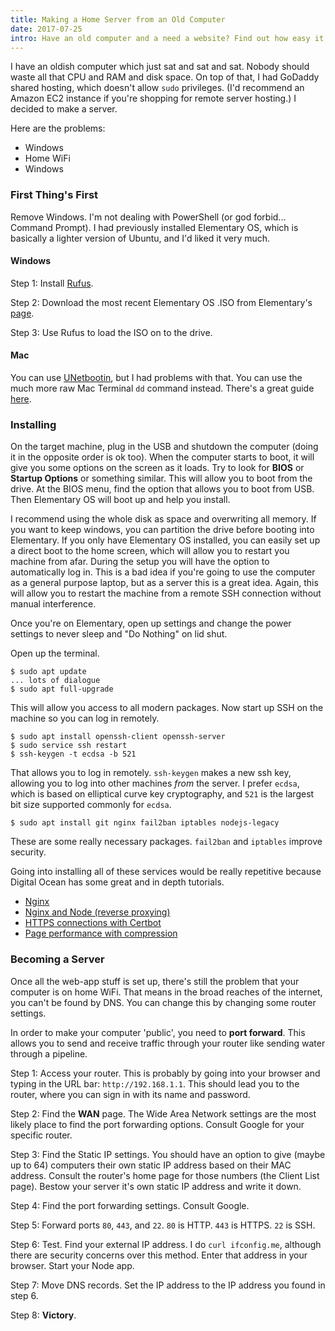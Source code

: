 ```yaml
---
title: Making a Home Server from an Old Computer
date: 2017-07-25
intro: Have an old computer and a need a website? Find out how easy it is to host your own.
---
```


I have an oldish computer which just sat and sat and sat. Nobody should waste all that CPU and RAM and disk space. On top of that, I had GoDaddy shared hosting, which doesn't allow `sudo` privileges. (I'd recommend an Amazon EC2 instance if you're shopping for remote server hosting.) I decided to make a server.

Here are the problems:
- Windows
- Home WiFi
- Windows

### First Thing's First

Remove Windows. I'm not dealing with PowerShell (or god forbid... Command Prompt). I had previously installed Elementary OS, which is basically a lighter version of Ubuntu, and I'd liked it very much.

#### Windows

Step 1: Install [Rufus](https://rufus.akeo.ie/).

Step 2: Download the most recent Elementary OS .ISO from Elementary's [page](https://elementary.io/).

Step 3: Use Rufus to load the ISO on to the drive.

#### Mac

You can use [UNetbootin](https://unetbootin.github.io/), but I had problems with that. You can use the much more raw Mac Terminal `dd` command instead. There's a great guide [here](http://osxdaily.com/2015/06/05/copy-iso-to-usb-drive-mac-os-x-command/).

### Installing

On the target machine, plug in the USB and shutdown the computer (doing it in the opposite order is ok too). When the computer starts to boot, it will give you some options on the screen as it loads. Try to look for **BIOS** or **Startup Options** or something similar. This will allow you to boot from the drive. At the BIOS menu, find the option that allows you to boot from USB. Then Elementary OS will boot up and help you install.

I recommend using the whole disk as space and overwriting all memory. If you want to keep windows, you can partition the drive before booting into Elementary. If you only have Elementary OS installed, you can easily set up a direct boot to the home screen, which will allow you to restart you machine from afar. During the setup you will have the option to automatically log in. This is a bad idea if you're going to use the computer as a general purpose laptop, but as a server this is a great idea. Again, this will allow you to restart the machine from a remote SSH connection without manual interference.

Once you're on Elementary, open up settings and change the power settings to never sleep and "Do Nothing" on lid shut.

Open up the terminal.

```shell
$ sudo apt update
... lots of dialogue
$ sudo apt full-upgrade
```

This will allow you access to all modern packages. Now start up SSH on the machine so you can log in remotely.

```shell
$ sudo apt install openssh-client openssh-server
$ sudo service ssh restart
$ ssh-keygen -t ecdsa -b 521
```

That allows you to log in remotely. `ssh-keygen` makes a new ssh key, allowing you to log into other machines _from_ the server. I prefer `ecdsa`, which is based on elliptical curve key cryptography, and `521` is the largest bit size supported commonly for `ecdsa`.

```shell
$ sudo apt install git nginx fail2ban iptables nodejs-legacy
```

These are some really necessary packages. `fail2ban` and `iptables` improve security.

Going into installing all of these services would be really repetitive because Digital Ocean has some great and in depth tutorials.

- [Nginx](https://www.digitalocean.com/community/tutorials/how-to-install-nginx-on-ubuntu-16-04)
- [Nginx and Node (reverse proxying)](https://www.digitalocean.com/community/tutorials/how-to-set-up-a-node-js-application-for-production-on-ubuntu-16-04)
- [HTTPS connections with Certbot](https://www.digitalocean.com/community/tutorials/how-to-use-certbot-standalone-mode-to-retrieve-let-s-encrypt-ssl-certificates)
- [Page performance with compression](https://www.digitalocean.com/community/tutorials/how-to-increase-pagespeed-score-by-changing-your-nginx-configuration-on-ubuntu-16-04)

### Becoming a Server

Once all the web-app stuff is set up, there's still the problem that your computer is on home WiFi. That means in the broad reaches of the internet, you can't be found by DNS. You can change this by changing some router settings.

In order to make your computer 'public', you need to **port forward**. This allows you to send and receive traffic through your router like sending water through a pipeline.

Step 1: Access your router. This is probably by going into your browser and typing in the URL bar: `http://192.168.1.1`. This should lead you to the router, where you can sign in with its name and password.

Step 2: Find the **WAN** page. The Wide Area Network settings are the most likely place to find the port forwarding options. Consult Google for your specific router.

Step 3: Find the Static IP settings. You should have an option to give (maybe up to 64) computers their own static IP address based on their MAC address. Consult the router's home page for those numbers (the Client List page). Bestow your server it's own static IP address and write it down.

Step 4: Find the port forwarding settings. Consult Google.

Step 5: Forward ports `80`, `443`, and `22`. `80` is HTTP. `443` is HTTPS. `22` is SSH.

Step 6: Test. Find your external IP address. I do `curl ifconfig.me`, although there are security concerns over this method. Enter that address in your browser. Start your Node app.

Step 7: Move DNS records. Set the IP address to the IP address you found in step 6.

Step 8: **Victory**.
